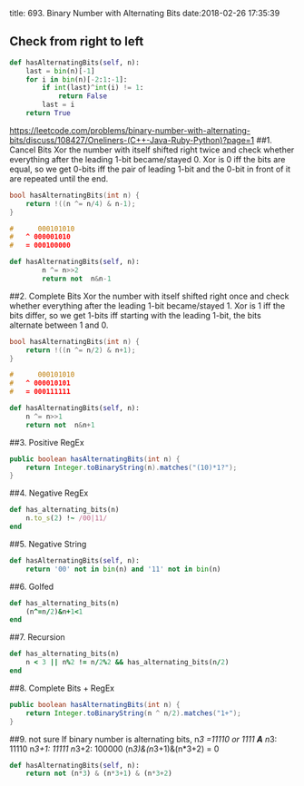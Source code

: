 title: 693. Binary Number with Alternating Bits
date:2018-02-26 17:35:39

## Check from right to left
```python
def hasAlternatingBits(self, n):
    last = bin(n)[-1]
    for i in bin(n)[-2:1:-1]:
        if int(last)^int(i) != 1:
            return False
        last = i
    return True
```

https://leetcode.com/problems/binary-number-with-alternating-bits/discuss/108427/Oneliners-(C++-Java-Ruby-Python)?page=1
##1. Cancel Bits
Xor the number with itself shifted right twice and check whether everything after the leading 1-bit became/stayed 0. Xor is 0 iff the bits are equal, so we get 0-bits iff the pair of leading 1-bit and the 0-bit in front of it are repeated until the end.

```c++
bool hasAlternatingBits(int n) {
    return !((n ^= n/4) & n-1);
}

#      000101010
#   ^ 000001010
#   = 000100000
```
```python
def hasAlternatingBits(self, n):
        n ^= n>>2
        return not  n&n-1
```

##2. Complete Bits
Xor the number with itself shifted right once and check whether everything after the leading 1-bit became/stayed 1. Xor is 1 iff the bits differ, so we get 1-bits iff starting with the leading 1-bit, the bits alternate between 1 and 0.
```c++
bool hasAlternatingBits(int n) {
    return !((n ^= n/2) & n+1);
}

#      000101010
#   ^ 000010101
#   = 000111111
```
```python
def hasAlternatingBits(self, n):
    n ^= n>>1
    return not  n&n+1
```
##3. Positive RegEx
```java
public boolean hasAlternatingBits(int n) {
    return Integer.toBinaryString(n).matches("(10)*1?");
}
```

##4. Negative RegEx
```ruby
def has_alternating_bits(n)
    n.to_s(2) !~ /00|11/
end
```
##5. Negative String
```python
def hasAlternatingBits(self, n):
    return '00' not in bin(n) and '11' not in bin(n)
```
##6. Golfed
```ruby
def has_alternating_bits(n)
    (n^=n/2)&n+1<1
end
```
##7. Recursion
```ruby
def has_alternating_bits(n)
    n < 3 || n%2 != n/2%2 && has_alternating_bits(n/2)
end
```
##8. Complete Bits + RegEx
```java
public boolean hasAlternatingBits(int n) {
    return Integer.toBinaryString(n ^ n/2).matches("1+");
}
```
##9. not sure
If binary number is alternating bits, n*3 =11110 or 1111
**A**
n*3:    11110
n*3+1: 11111
n*3+2: 100000
(n*3)&(n*3+1)&(n*3+2) = 0
```python
def hasAlternatingBits(self, n):
    return not (n*3) & (n*3+1) & (n*3+2)
```
